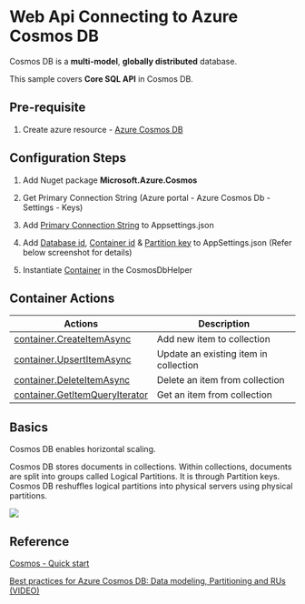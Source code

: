 # Web Api Connecting to Azure Cosmos DB

Cosmos DB is a **multi-model**, **globally distributed** database.

This sample covers **Core SQL API** in Cosmos DB.

## Pre-requisite
1. Create azure resource - [Azure Cosmos DB](https://docs.microsoft.com/en-us/azure/cosmos-db/create-sql-api-dotnet)


## Configuration Steps

1. Add Nuget package **Microsoft.Azure.Cosmos**

2. Get Primary Connection String (Azure portal - Azure Cosmos Db - Settings - Keys)

3. Add [Primary Connection String](https://github.com/nidhisht/AzureSamples/blob/45438ad735b463bd0dc22576042702c445a97ac5/csharp_dotnetcore/09.webapi-cosmos-sqlapi/appsettings.Development.json#L10) to Appsettings.json

4. Add [Database id](https://github.com/nidhisht/AzureSamples/blob/45438ad735b463bd0dc22576042702c445a97ac5/csharp_dotnetcore/09.webapi-cosmos-sqlapi/appsettings.Development.json#L11), [Container id](https://github.com/nidhisht/AzureSamples/blob/45438ad735b463bd0dc22576042702c445a97ac5/csharp_dotnetcore/09.webapi-cosmos-sqlapi/appsettings.Development.json#L12) & [Partition key](https://github.com/nidhisht/AzureSamples/blob/45438ad735b463bd0dc22576042702c445a97ac5/csharp_dotnetcore/09.webapi-cosmos-sqlapi/appsettings.Development.json#L13) to AppSettings.json  (Refer below screenshot for details)

5. Instantiate [Container](https://github.com/nidhisht/AzureSamples/blob/45438ad735b463bd0dc22576042702c445a97ac5/csharp_dotnetcore/09.webapi-cosmos-sqlapi/DataAccess/CosmosDbHelper.cs#L18) in the CosmosDbHelper



## Container Actions
| Actions | Description |
| --- | --- |
|[container.CreateItemAsync](https://github.com/nidhisht/AzureSamples/blob/ea24986cf54f5d54dde9a4c9a754ed754080f4bd/csharp_dotnetcore/09.webapi-cosmos-sqlapi/DataAccess/CosmosDbHelper.cs#L24) | Add new item to collection |
| [container.UpsertItemAsync](https://github.com/nidhisht/AzureSamples/blob/ea24986cf54f5d54dde9a4c9a754ed754080f4bd/csharp_dotnetcore/09.webapi-cosmos-sqlapi/DataAccess/CosmosDbHelper.cs#L29) | Update an existing item in collection |
| [container.DeleteItemAsync](https://github.com/nidhisht/AzureSamples/blob/ea24986cf54f5d54dde9a4c9a754ed754080f4bd/csharp_dotnetcore/09.webapi-cosmos-sqlapi/DataAccess/CosmosDbHelper.cs#L34) | Delete an item from collection |
| [container.GetItemQueryIterator](https://github.com/nidhisht/AzureSamples/blob/ea24986cf54f5d54dde9a4c9a754ed754080f4bd/csharp_dotnetcore/09.webapi-cosmos-sqlapi/DataAccess/CosmosDbHelper.cs#L58) | Get an item from collection |


## Basics
Cosmos DB enables horizontal scaling.

Cosmos DB stores documents in collections. Within collections, documents are split into groups called Logical Partitions. It is through Partition keys. Cosmos DB reshuffles logical partitions into physical servers using physical partitions.

![](https://user-images.githubusercontent.com/42999787/79558583-012da200-80c2-11ea-8637-660c1a6b09f3.png)

## Reference
[Cosmos - Quick start](https://docs.microsoft.com/en-us/azure/cosmos-db/create-sql-api-dotnet)

[Best practices for Azure Cosmos DB: Data modeling, Partitioning and RUs (VIDEO)](https://azure.microsoft.com/en-in/resources/videos/build-2019-best-practices-for-azure-cosmos-db-data-modeling-partitioning-and-rus/)
